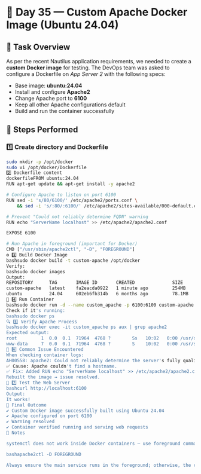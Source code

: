 # 🚀 Day 35 — Custom Apache Docker Image (Ubuntu 24.04)

## 🎯 Task Overview
As per the recent Nautilus application requirements, we needed to create a **custom Docker image** for testing. The DevOps team was asked to configure a Dockerfile on *App Server 2* with the following specs:
* Base image: **ubuntu:24.04**
* Install and configure **Apache2**
* Change Apache port to **6100**
* Keep all other Apache configurations default
* Build and run the container successfully

## 🧩 Steps Performed

### 1️⃣ Create directory and Dockerfile
```bash
sudo mkdir -p /opt/docker
sudo vi /opt/docker/Dockerfile
2️⃣ Dockerfile content
dockerfileFROM ubuntu:24.04
RUN apt-get update && apt-get install -y apache2

# Configure Apache to listen on port 6100
RUN sed -i 's/80/6100/' /etc/apache2/ports.conf \
    && sed -i 's/:80/:6100/' /etc/apache2/sites-available/000-default.conf

# Prevent "Could not reliably determine FQDN" warning
RUN echo "ServerName localhost" >> /etc/apache2/apache2.conf

EXPOSE 6100

# Run Apache in foreground (important for Docker)
CMD ["/usr/sbin/apache2ctl", "-D", "FOREGROUND"]
⚙️ 3️⃣ Build Docker Image
bashsudo docker build -t custom-apache /opt/docker
Verify:
bashsudo docker images
Output:
REPOSITORY      TAG       IMAGE ID       CREATED              SIZE
custom-apache   latest    fa2eacda0922   1 minute ago         254MB
ubuntu          24.04     602eb6fb314b   6 months ago         78.1MB
🚀 4️⃣ Run Container
bashsudo docker run -d --name custom_apache -p 6100:6100 custom-apache
Check if it's running:
bashsudo docker ps
🔍 5️⃣ Verify Apache Process
bashsudo docker exec -it custom_apache ps aux | grep apache2
Expected output:
root         1  0.0  0.1  71964  4768 ?        Ss   10:02   0:00 /usr/sbin/apache2 -D FOREGROUND
www-data     7  0.0  0.1  71964  4768 ?        S    10:02   0:00 /usr/sbin/apache2 -D FOREGROUND
🧠 6️⃣ Common Issue Encountered
When checking container logs:
AH00558: apache2: Could not reliably determine the server's fully qualified domain name
✅ Cause: Apache couldn't find a hostname.
✅ Fix: Added RUN echo "ServerName localhost" >> /etc/apache2/apache2.conf to Dockerfile.
Rebuilt the image → issue resolved.
🧪 7️⃣ Test the Web Server
bashcurl http://localhost:6100
Output:
It works!
🏁 Final Outcome
✔️ Custom Docker image successfully built using Ubuntu 24.04
✔️ Apache configured on port 6100
✔️ Warning resolved
✔️ Container verified running and serving web requests
🧾 Notes

systemctl does not work inside Docker containers — use foreground commands like:

bashapache2ctl -D FOREGROUND

Always ensure the main service runs in the foreground; otherwise, the container will exit immediately.